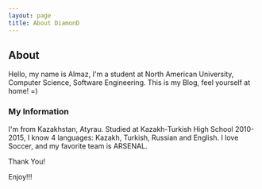 ```yaml
---
layout: page
title: About DiamonD
---
```

## About
Hello, my name is Almaz, I'm a student at North American University, Computer Science, Software Engineering.
This is my Blog, feel yourself at home! =)

### My Information
I'm from Kazakhstan, Atyrau. Studied at Kazakh-Turkish High School 2010-2015, I know 4 languages: Kazakh, Turkish, Russian and English.
I love Soccer, and my favorite team is ARSENAL.

Thank You!

Enjoy!!!

